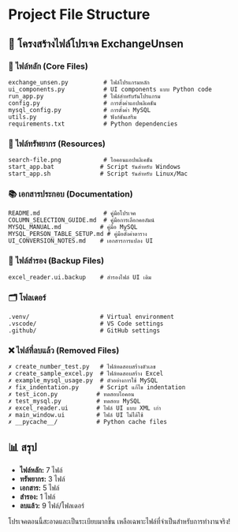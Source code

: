 # Project File Structure

## 📁 โครงสร้างไฟล์โปรเจค ExchangeUnsen

### 🎯 **ไฟล์หลัก (Core Files)**
```
exchange_unsen.py          # ไฟล์โปรแกรมหลัก
ui_components.py           # UI components แบบ Python code
run_app.py                 # ไฟล์สำหรับรันโปรแกรม
config.py                  # การตั้งค่าแอปพลิเคชัน
mysql_config.py            # การตั้งค่า MySQL
utils.py                   # ฟังก์ชันเสริม
requirements.txt           # Python dependencies
```

### 🎨 **ไฟล์ทรัพยากร (Resources)**
```
search-file.png            # ไอคอนแอปพลิเคชัน
start_app.bat             # Script รันสำหรับ Windows
start_app.sh              # Script รันสำหรับ Linux/Mac
```

### 📚 **เอกสารประกอบ (Documentation)**
```
README.md                  # คู่มือโปรเจค
COLUMN_SELECTION_GUIDE.md  # คู่มือการเลือกคอลัมน์
MYSQL_MANUAL.md           # คู่มือ MySQL
MYSQL_PERSON_TABLE_SETUP.md # คู่มือตั้งค่าตาราง
UI_CONVERSION_NOTES.md    # เอกสารการแปลง UI
```

### 💾 **ไฟล์สำรอง (Backup Files)**
```
excel_reader.ui.backup    # สำรองไฟล์ UI เดิม
```

### 🗂️ **โฟลเดอร์**
```
.venv/                    # Virtual environment
.vscode/                  # VS Code settings
.github/                  # GitHub settings
```

### ❌ **ไฟล์ที่ลบแล้ว (Removed Files)**
```
✗ create_number_test.py   # ไฟล์ทดสอบสร้างตัวเลข
✗ create_sample_excel.py  # ไฟล์ทดสอบสร้าง Excel
✗ example_mysql_usage.py  # ตัวอย่างการใช้ MySQL
✗ fix_indentation.py      # Script แก้ไข indentation
✗ test_icon.py           # ทดสอบไอคอน
✗ test_mysql.py          # ทดสอบ MySQL
✗ excel_reader.ui        # ไฟล์ UI แบบ XML เก่า
✗ main_window.ui         # ไฟล์ UI ไม่ได้ใช้
✗ __pycache__/           # Python cache files
```

## 📊 **สรุป**
- **ไฟล์หลัก:** 7 ไฟล์
- **ทรัพยากร:** 3 ไฟล์  
- **เอกสาร:** 5 ไฟล์
- **สำรอง:** 1 ไฟล์
- **ลบแล้ว:** 9 ไฟล์/โฟลเดอร์

โปรเจคตอนนี้สะอาดและเป็นระเบียบมากขึ้น เหลือเฉพาะไฟล์ที่จำเป็นสำหรับการทำงานจริง!
